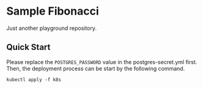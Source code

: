 # Sample Fibonacci
Just another playground repository.

## Quick Start 
Please replace the ```POSTGRES_PASSWORD``` value in the postgres-secret.yml first. Then, the deployment process can be start by the following command.

```kubectl apply -f k8s```
